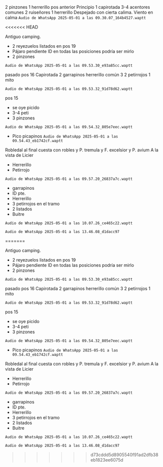 2 pinzones
1 herrerillo pos anterior
Principio 1 capirotada
3-4 acentores comunes
2 ruiseñores
1 herrerillo
Despejado con cierta calima. Viento en calma
`Audio de WhatsApp 2025-05-01 a las 09.30.07_164b4527.waptt`

<<<<<<< HEAD

Antiguo camping.

- 2 reyezuelos listados en pos 19
- Pájaro pendiente ID en todas las posiciones podría ser mirlo
- 2 pinzones

`Audio de WhatsApp 2025-05-01 a las 09.53.30_e93a85cc.waptt`

pasado pos 16
Capirotada
2 garrapinos
herrerillo común 3
2 petirrojos
1 mito

`Audio de WhatsApp 2025-05-01 a las 09.53.32_91d78d62.waptt`

pos 15
- se oye picido
- 3-4 peti
- 3 pinzones



`Audio de WhatsApp 2025-05-01 a las 09.54.32_805e7eec.waptt`


- Pico picapinos
`Audio de WhatsApp 2025-05-01 a las 09.54.43_eb1742cf.waptt`


Robledal al final cuesta con robles y P. tremula y F. excelsior y P. avium A la vista de Licier

- Herrerillo
- Petirrojo


`Audio de WhatsApp 2025-05-01 a las 09.57.20_26837a7c.waptt`


- garrapinos
- ID pte.
- Herrerillo
- 3 petirrojos en el tramo
- 2 listados
- Buitre 


`Audio de WhatsApp 2025-05-01 a las 10.07.26_ce465c22.waptt`


 
`Audio de WhatsApp 2025-05-01 a las 13.46.08_d1dacc97`

=======

Antiguo camping.

- 2 reyezuelos listados en pos 19
- Pájaro pendiente ID en todas las posiciones podría ser mirlo
- 2 pinzones

`Audio de WhatsApp 2025-05-01 a las 09.53.30_e93a85cc.waptt`

pasado pos 16
Capirotada
2 garrapinos
herrerillo común 3
2 petirrojos
1 mito

`Audio de WhatsApp 2025-05-01 a las 09.53.32_91d78d62.waptt`

pos 15
- se oye picido
- 3-4 peti
- 3 pinzones



`Audio de WhatsApp 2025-05-01 a las 09.54.32_805e7eec.waptt`


- Pico picapinos
`Audio de WhatsApp 2025-05-01 a las 09.54.43_eb1742cf.waptt`


Robledal al final cuesta con robles y P. tremula y F. excelsior y P. avium A la vista de Licier

- Herrerillo
- Petirrojo


`Audio de WhatsApp 2025-05-01 a las 09.57.20_26837a7c.waptt`


- garrapinos
- ID pte.
- Herrerillo
- 3 petirrojos en el tramo
- 2 listados
- Buitre 


`Audio de WhatsApp 2025-05-01 a las 10.07.26_ce465c22.waptt`

`Audio de WhatsApp 2025-05-01 a las 13.46.08_d1dacc97`
>>>>>>> d73cddd5d8905540f91ad2dfb38eb1823ee6075d
